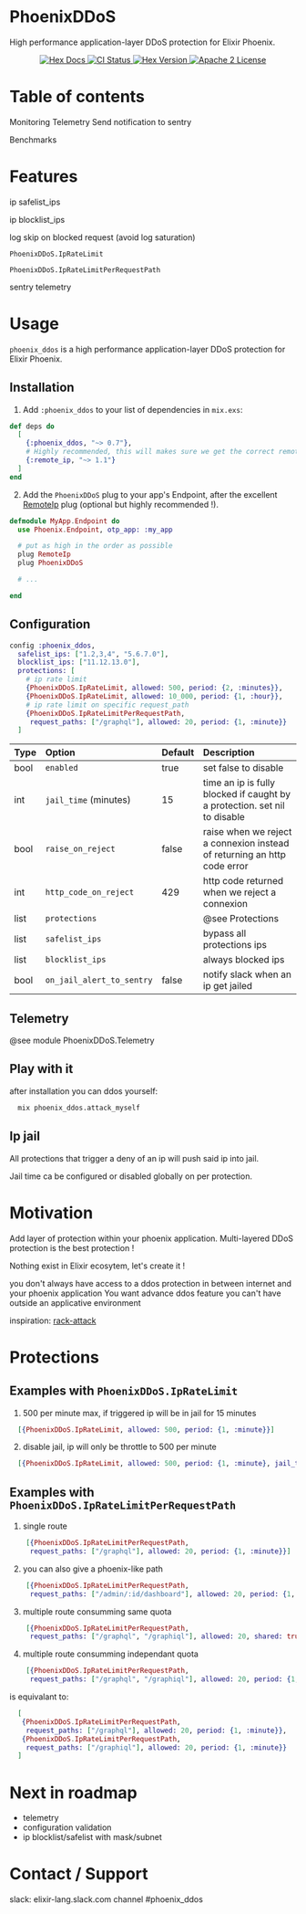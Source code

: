 # PhoenixDDoS

High performance application-layer DDoS protection for Elixir Phoenix.

<p align="center">
  <a href="https://hexdocs.pm/phoenix_ddos/PhoenixDDoS.html">
    <img alt="Hex Docs" src="http://img.shields.io/badge/hex.pm-docs-green.svg?style=flat">
  </a>

  <a href="https://github.com/xward/phoenix_ddos/actions/workflows/ci.yml">
    <img alt="CI Status" src="https://github.com/xward/phoenix_ddos/actions/workflows/ci.yml/badge.svg">
  </a>

  <a href="https://hex.pm/packages/phoenix_ddos">
    <img alt="Hex Version" src="https://img.shields.io/hexpm/v/phoenix_ddos.svg">
  </a>

  <a href="https://opensource.org/licenses/Apache-2.0">
    <img alt="Apache 2 License" src="https://img.shields.io/hexpm/l/phoenix_ddos">
  </a>
</p>

# Table of contents



Monitoring
  Telemetry
  Send notification to sentry


Benchmarks

# Features

ip safelist_ips

ip blocklist_ips

log skip on blocked request (avoid log saturation)

`PhoenixDDoS.IpRateLimit`

`PhoenixDDoS.IpRateLimitPerRequestPath`

sentry
telemetry


# Usage

<!-- MDOC -->

`phoenix_ddos` is a high performance application-layer DDoS protection for Elixir Phoenix.

## Installation

1. Add `:phoenix_ddos` to your list of dependencies in `mix.exs`:

```elixir
def deps do
  [
    {:phoenix_ddos, "~> 0.7"},
    # Highly recommended, this will makes sure we get the correct remote_ip
    {:remote_ip, "~> 1.1"}
  ]
end
```

2. Add the `PhoenixDDoS` plug to your app's Endpoint, after the excellent [RemoteIp][remote_ip_github] plug (optional but highly recommended !).

```elixir
defmodule MyApp.Endpoint do
  use Phoenix.Endpoint, otp_app: :my_app

  # put as high in the order as possible
  plug RemoteIp
  plug PhoenixDDoS

  # ...

end
```

## Configuration

```elixir
config :phoenix_ddos,
  safelist_ips: ["1.2,3,4", "5.6.7.0"],
  blocklist_ips: ["11.12.13.0"],
  protections: [
    # ip rate limit
    {PhoenixDDoS.IpRateLimit, allowed: 500, period: {2, :minutes}},
    {PhoenixDDoS.IpRateLimit, allowed: 10_000, period: {1, :hour}},
    # ip rate limit on specific request_path
    {PhoenixDDoS.IpRateLimitPerRequestPath,
     request_paths: ["/graphql"], allowed: 20, period: {1, :minute}}
  ]
```

| Type | Option                    | Default | Description                                                               |
| :--- | :------------------------ | :------ | :------------------------------------------------------------------------ |
| bool | `enabled`                 | true    | set false to disable                                                      |
| int  | `jail_time` (minutes)     | 15      | time an ip is fully blocked if caught by a protection. set nil to disable |
| bool | `raise_on_reject`         | false   | raise when we reject a connexion instead of returning an http code error  |
| int  | `http_code_on_reject`     | 429     | http code returned when we reject a connexion                             |
| list | `protections`             |         | @see Protections                                                          |
| list | `safelist_ips`            |         | bypass all protections ips                                                |
| list | `blocklist_ips`           |         | always blocked ips                                                        |
| bool | `on_jail_alert_to_sentry` | false   | notify slack when an ip get jailed                                        |

## Telemetry

@see module PhoenixDDoS.Telemetry

## Play with it

after installation you can ddos yourself:

```bash
  mix phoenix_ddos.attack_myself
```

## Ip jail

All protections that trigger a deny of an ip will push said ip into jail.

Jail time ca be configured or disabled globally on per protection.

# Motivation

Add layer of protection within your phoenix application. Multi-layered DDoS protection is the best protection !

Nothing exist in Elixir ecosytem, let's create it !

you don't always have access to a ddos protection in between internet and your phoenix application
You want advance ddos feature you can't have outside an applicative environment

inspiration: [rack-attack][rack-attack_github]

# Protections

## Examples with `PhoenixDDoS.IpRateLimit`

1. 500 per minute max, if triggered ip will be in jail for 15 minutes
```elixir
  [{PhoenixDDoS.IpRateLimit, allowed: 500, period: {1, :minute}}]
```

2. disable jail, ip will only be throttle to 500 per minute
```elixir
  [{PhoenixDDoS.IpRateLimit, allowed: 500, period: {1, :minute}, jail_time: nil}]
```

## Examples with `PhoenixDDoS.IpRateLimitPerRequestPath`

1. single route
```elixir
    [{PhoenixDDoS.IpRateLimitPerRequestPath,
     request_paths: ["/graphql"], allowed: 20, period: {1, :minute}}]
```

2. you can also give a phoenix-like path
```elixir
    [{PhoenixDDoS.IpRateLimitPerRequestPath,
     request_paths: ["/admin/:id/dashboard"], allowed: 20, period: {1, :minute}}]
```

3. multiple route consumming same quota
```elixir
    [{PhoenixDDoS.IpRateLimitPerRequestPath,
     request_paths: ["/graphql", "/graphiql"], allowed: 20, shared: true, period: {1, :minute}}]
```

4. multiple route consumming independant quota
```elixir
    [{PhoenixDDoS.IpRateLimitPerRequestPath,
     request_paths: ["/graphql", "/graphiql"], allowed: 20, period: {1, :minute}}]
```

is equivalant to:
```elixir
  [
   {PhoenixDDoS.IpRateLimitPerRequestPath,
    request_paths: ["/graphql"], allowed: 20, period: {1, :minute}},
   {PhoenixDDoS.IpRateLimitPerRequestPath,
    request_paths: ["/graphiql"], allowed: 20, period: {1, :minute}}
  ]
```

[remote_ip_github]: https://github.com/ajvondrak/remote_ip
[rack-attack_github]: https://github.com/ajvondrak/remote_ip


# Next in roadmap
- telemetry
- configuration validation
- ip blocklist/safelist with mask/subnet


# Contact / Support

slack: elixir-lang.slack.com channel #phoenix_ddos
